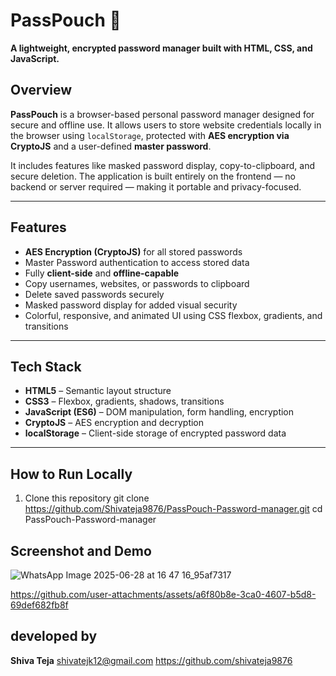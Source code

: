 # PassPouch 🔐  
**A lightweight, encrypted password manager built with HTML, CSS, and JavaScript.**

##  Overview

**PassPouch** is a browser-based personal password manager designed for secure and offline use. It allows users to store website credentials locally in the browser using `localStorage`, protected with **AES encryption via CryptoJS** and a user-defined **master password**.

It includes features like masked password display, copy-to-clipboard, and secure deletion. The application is built entirely on the frontend — no backend or server required — making it portable and privacy-focused.

---

##  Features

-  **AES Encryption (CryptoJS)** for all stored passwords
-  Master Password authentication to access stored data
-  Fully **client-side** and **offline-capable**
-  Copy usernames, websites, or passwords to clipboard
-  Delete saved passwords securely
-  Masked password display for added visual security
-  Colorful, responsive, and animated UI using CSS flexbox, gradients, and transitions

---

##  Tech Stack

- **HTML5** – Semantic layout structure  
- **CSS3** – Flexbox, gradients, shadows, transitions  
- **JavaScript (ES6)** – DOM manipulation, form handling, encryption  
- **CryptoJS** – AES encryption and decryption  
- **localStorage** – Client-side storage of encrypted password data

---

##  How to Run Locally

1. Clone this repository 
   git clone https://github.com/Shivateja9876/PassPouch-Password-manager.git
   cd PassPouch-Password-manager

## Screenshot and Demo

   ![WhatsApp Image 2025-06-28 at 16 47 16_95af7317](https://github.com/user-attachments/assets/dfd2e3d1-d21e-421b-ae6a-c69b9a31aa9d)


  https://github.com/user-attachments/assets/a6f80b8e-3ca0-4607-b5d8-69def682fb8f

## developed by
   **Shiva Teja**
   shivatejk12@gmail.com
   https://github.com/shivateja9876

